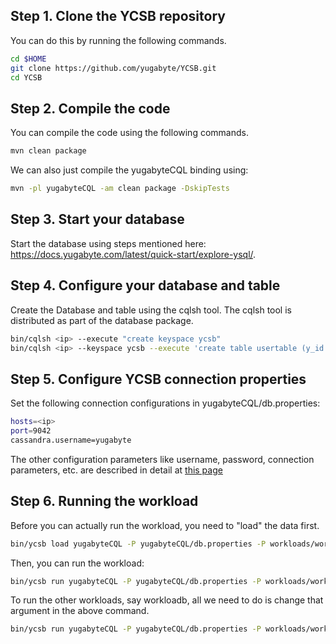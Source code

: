 ## Step 1. Clone the YCSB repository

You can do this by running the following commands.

```sh
cd $HOME
git clone https://github.com/yugabyte/YCSB.git
cd YCSB
```

## Step 2. Compile the code

You can compile the code using the following commands.

```sh
mvn clean package
```

We can also just compile the yugabyteCQL binding using:

```sh
mvn -pl yugabyteCQL -am clean package -DskipTests
```

## Step 3. Start your database
Start the database using steps mentioned here: https://docs.yugabyte.com/latest/quick-start/explore-ysql/.

## Step 4. Configure your database and table
Create the Database and table using the cqlsh tool.
The cqlsh tool is distributed as part of the database package.

```sh
bin/cqlsh <ip> --execute "create keyspace ycsb"
bin/cqlsh <ip> --keyspace ycsb --execute 'create table usertable (y_id varchar primary key, field0 varchar, field1 varchar, field2 varchar, field3 varchar, field4 varchar, field5 varchar, field6 varchar,  field7 varchar, field8 varchar, field9 varchar);'
```

## Step 5. Configure YCSB connection properties
Set the following connection configurations in yugabyteCQL/db.properties:

```sh
hosts=<ip>
port=9042
cassandra.username=yugabyte
```

The other configuration parameters like username, password, connection
parameters, etc. are described in detail at [this page](https://github.com/yugabyte/YCSB/tree/master/yugabyteCQL)

## Step 6. Running the workload
Before you can actually run the workload, you need to "load" the data first.

```sh
bin/ycsb load yugabyteCQL -P yugabyteCQL/db.properties -P workloads/workloada
```

Then, you can run the workload:

```sh
bin/ycsb run yugabyteCQL -P yugabyteCQL/db.properties -P workloads/workloada
```

To run the other workloads, say workloadb, all we need to do is change that argument in the above command.

```sh
bin/ycsb run yugabyteCQL -P yugabyteCQL/db.properties -P workloads/workloadb
```
